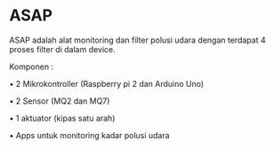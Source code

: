 # ASAP
ASAP adalah alat monitoring dan filter polusi udara dengan terdapat 4 proses filter di dalam device.

Komponen :

• 2 Mikrokontroller (Raspberry pi 2 dan Arduino Uno)

• 2 Sensor (MQ2 dan MQ7)

• 1 aktuator (kipas satu arah)

• Apps untuk monitoring kadar polusi udara
